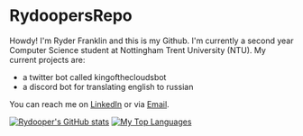 # RydoopersRepo
Howdy! I'm Ryder Franklin and this is my Github. I'm currently a second year Computer Science student at Nottingham Trent University (NTU).
My current projects are:
- a twitter bot called kingofthecloudsbot
- a discord bot for translating english to russian

You can reach me on [LinkedIn](https://www.linkedin.com/in/ryderfranklin2000) or via [Email](ryderarenfranklin@gmail.com).

[![Rydooper's GitHub stats](https://github-readme-stats.vercel.app/api?username=rydooper&show_icons=true&theme=radical)](https://github.com/anuraghazra/github-readme-stats)
[![My Top Languages](https://github-readme-stats.vercel.app/api/top-langs/?username=rydooper&layout=compact)](https://github.com/anuraghazra/github-readme-stats)
